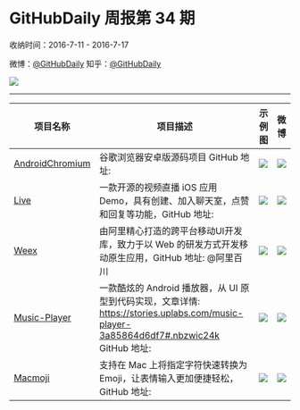 # GitHubDaily 周报第 34 期

收纳时间：2016-7-11 - 2016-7-17

微博：[@GitHubDaily](https://weibo.com/GitHubDaily)
知乎：[@GitHubDaily](https://www.zhihu.com/people/githubdaily)

![](https://raw.githubusercontent.com/GitHubDaily/GitHubDaily/master/assets/weixin.png)

---

项目名称 | 项目描述 | 示例图 | 微博
--- | --- | --- | ---
[AndroidChromium](status.github_url) | 谷歌浏览器安卓版源码项目 GitHub 地址: | ![](http://ww2.sinaimg.cn/large/006fiYtfjw1f5x603qlwxj307s0duaac.jpg) | [![](https://raw.githubusercontent.com/GitHubDaily/GitHubDaily/master/assets/sina_logo.png)](https://weibo.com/5722964389/DFfNd3EVl)
[Live](status.github_url) | 一款开源的视频直播 iOS 应用 Demo，具有创建、加入聊天室，点赞和回复等功能，GitHub 地址: | ![](http://ww1.sinaimg.cn/large/006fiYtfgw1f5w5mtkpnaj30af0ijacp.jpg) | [![](https://raw.githubusercontent.com/GitHubDaily/GitHubDaily/master/assets/sina_logo.png)](https://weibo.com/5722964389/DF7ysWSb)
[Weex](status.github_url) | 由阿里精心打造的跨平台移动UI开发库，致力于以 Web 的研发方式开发移动原生应用，GitHub 地址: @阿里百川 | ![](http://ww2.sinaimg.cn/large/006fiYtfjw1f5thuo8jr3j31kw0u748s.jpg) | [![](https://raw.githubusercontent.com/GitHubDaily/GitHubDaily/master/assets/sina_logo.png)](https://weibo.com/5722964389/DENAnbM0e)
[Music-Player](status.github_url) | 一款酷炫的 Android 播放器，从 UI 原型到代码实现，文章详情: https://stories.uplabs.com/music-player-3a85864d6df7#.nbzwic24k GitHub 地址: | ![](http://ww3.sinaimg.cn/large/006fiYtfjw1f5qf6egidxg307s0cshdt.gif) | [![](https://raw.githubusercontent.com/GitHubDaily/GitHubDaily/master/assets/sina_logo.png)](https://weibo.com/5722964389/DEuGxovDX)
[Macmoji](status.github_url) | 支持在 Mac 上将指定字符快速转换为 Emoji，让表情输入更加便捷轻松，GitHub 地址: | ![](http://ww4.sinaimg.cn/large/006fiYtfjw1f5pyqufnrng30ky0guaj9.gif) | [![](https://raw.githubusercontent.com/GitHubDaily/GitHubDaily/master/assets/sina_logo.png)](https://weibo.com/5722964389/DElmWr4hh)
